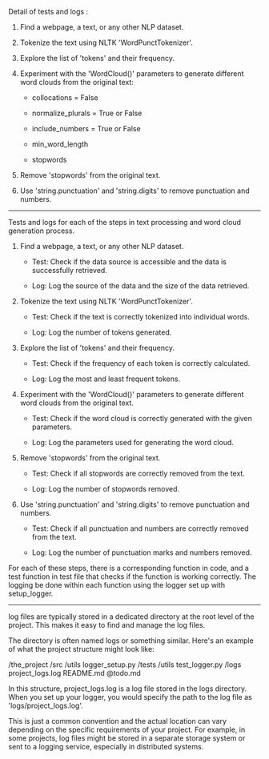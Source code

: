 Detail of tests and logs :

1. Find a webpage, a text, or any other NLP dataset.

2. Tokenize the text using NLTK 'WordPunctTokenizer'.

3. Explore the list of 'tokens' and their frequency.

4. Experiment with the 'WordCloud()' parameters to generate different word clouds from the original text:

    - collocations = False

    - normalize_plurals = True or False

    - include_numbers = True or False

    - min_word_length

    - stopwords

5. Remove 'stopwords' from the original text.

6. Use 'string.punctuation' and 'string.digits' to remove punctuation and numbers.

---

Tests and logs for each of the steps in text processing and word cloud generation process.

1. Find a webpage, a text, or any other NLP dataset.

      - Test: Check if the data source is accessible and the data is successfully retrieved.

      - Log: Log the source of the data and the size of the data retrieved.

2. Tokenize the text using NLTK 'WordPunctTokenizer'.

    - Test: Check if the text is correctly tokenized into individual words.
  
    - Log: Log the number of tokens generated.

3. Explore the list of 'tokens' and their frequency.

    - Test: Check if the frequency of each token is correctly calculated.

    - Log: Log the most and least frequent tokens.

4. Experiment with the 'WordCloud()' parameters to generate different word clouds from the original text.

    - Test: Check if the word cloud is correctly generated with the given parameters.

    - Log: Log the parameters used for generating the word cloud.

5. Remove 'stopwords' from the original text.

    - Test: Check if all stopwords are correctly removed from the text.

    - Log: Log the number of stopwords removed.

6. Use 'string.punctuation' and 'string.digits' to remove punctuation and numbers.

    - Test: Check if all punctuation and numbers are correctly removed from the text.

    - Log: Log the number of punctuation marks and numbers removed.


For each of these steps, there is a corresponding function in code, and a test function in test file that checks if the function is working correctly. The logging be done within each function using the logger set up with setup_logger.


---


 log files are typically stored in a dedicated directory at the root level of the project. This makes it easy to find and manage the log files.

The directory is often named logs or something similar. Here's an example of what the project structure might look like:

/the_project
    /src
        /utils
            logger_setup.py
    /tests
        /utils
            test_logger.py
    /logs
        project_logs.log
    README.md
    @todo.md

In this structure, project_logs.log is a log file stored in the logs directory. When you set up your logger, you would specify the path to the log file as 'logs/project_logs.log'.

This is just a common convention and the actual location can vary depending on the specific requirements of your project. For example, in some projects, log files might be stored in a separate storage system or sent to a logging service, especially in distributed systems.
